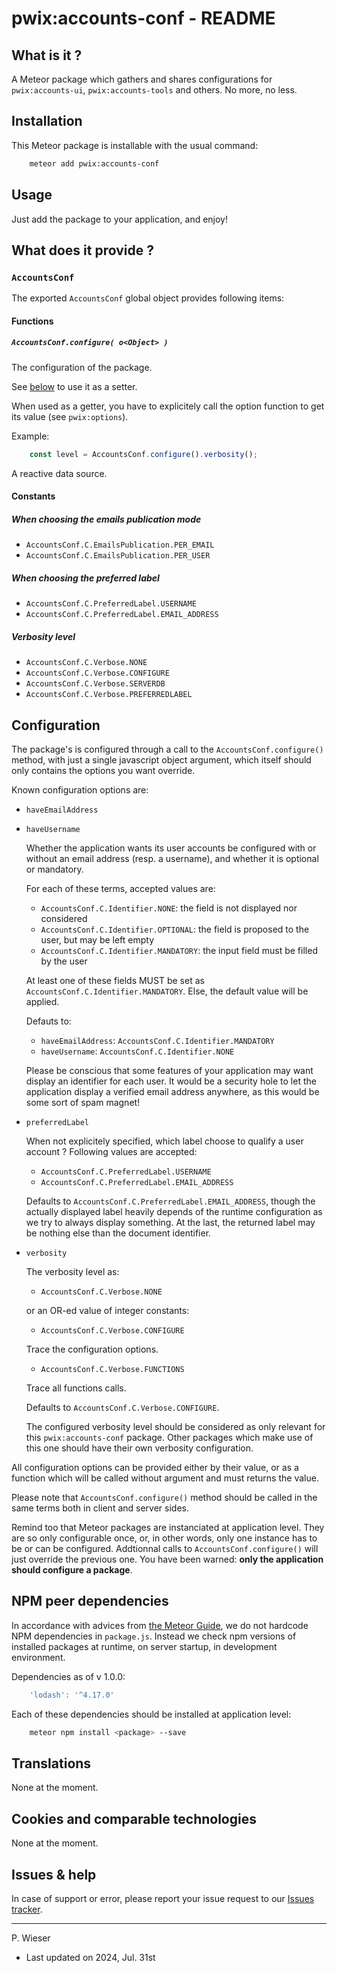 # pwix:accounts-conf - README

## What is it ?

A Meteor package which gathers and shares configurations for `pwix:accounts-ui`, `pwix:accounts-tools` and others. No more, no less.

## Installation

This Meteor package is installable with the usual command:

```sh
    meteor add pwix:accounts-conf
```

## Usage

Just add the package to your application, and enjoy!

## What does it provide ?

### `AccountsConf`

The exported `AccountsConf` global object provides following items:

#### Functions

##### `AccountsConf.configure( o<Object> )`

The configuration of the package.

See [below](#configuration) to use it as a setter.

When used as a getter, you have to explicitely call the option function to get its value (see `pwix:options`).

Example:

```js
    const level = AccountsConf.configure().verbosity();
```

A reactive data source.

#### Constants

##### When choosing the emails publication mode

- `AccountsConf.C.EmailsPublication.PER_EMAIL`
- `AccountsConf.C.EmailsPublication.PER_USER`

##### When choosing the preferred label

- `AccountsConf.C.PreferredLabel.USERNAME`
- `AccountsConf.C.PreferredLabel.EMAIL_ADDRESS`

##### Verbosity level

- `AccountsConf.C.Verbose.NONE`
- `AccountsConf.C.Verbose.CONFIGURE`
- `AccountsConf.C.Verbose.SERVERDB`
- `AccountsConf.C.Verbose.PREFERREDLABEL`

## Configuration

The package's is configured through a call to the `AccountsConf.configure()` method, with just a single javascript object argument, which itself should only contains the options you want override.

Known configuration options are:

- `haveEmailAddress`
- `haveUsername`

    Whether the application wants its user accounts be configured with or without an email address (resp. a username), and whether it is optional or mandatory.

    For each of these terms, accepted values are:

    - `AccountsConf.C.Identifier.NONE`: the field is not displayed nor considered
    - `AccountsConf.C.Identifier.OPTIONAL`: the field is proposed to the user, but may be left empty
    - `AccountsConf.C.Identifier.MANDATORY`: the input field must be filled by the user

    At least one of these fields MUST be set as `AccountsConf.C.Identifier.MANDATORY`. Else, the default value will be applied.

    Defauts to:

    - `haveEmailAddress`: `AccountsConf.C.Identifier.MANDATORY`
    - `haveUsername`: `AccountsConf.C.Identifier.NONE`

    Please be conscious that some features of your application may want display an identifier for each user. It would be a security hole to let the application display a verified email address anywhere, as this would be some sort of spam magnet!

- `preferredLabel`

    When not explicitely specified, which label choose to qualify a user account ? Following values are accepted:

    - `AccountsConf.C.PreferredLabel.USERNAME`
    - `AccountsConf.C.PreferredLabel.EMAIL_ADDRESS`

    Defaults to `AccountsConf.C.PreferredLabel.EMAIL_ADDRESS`, though the actually displayed label heavily depends of the runtime configuration as we try to always display something. At the last, the returned label may be nothing else than the document identifier.

- `verbosity`

    The verbosity level as:

    - `AccountsConf.C.Verbose.NONE`

    or an OR-ed value of integer constants:

    - `AccountsConf.C.Verbose.CONFIGURE`

    Trace the configuration options.

    - `AccountsConf.C.Verbose.FUNCTIONS`

    Trace all functions calls.

    Defaults to `AccountsConf.C.Verbose.CONFIGURE`.

    The configured verbosity level should be considered as only relevant for this `pwix:accounts-conf` package. Other packages which make use of this one should have their own verbosity configuration.

All configuration options can be provided either by their value, or as a function which will be called without argument and must returns the value.

Please note that `AccountsConf.configure()` method should be called in the same terms both in client and server sides.

Remind too that Meteor packages are instanciated at application level. They are so only configurable once, or, in other words, only one instance has to be or can be configured. Addtionnal calls to `AccountsConf.configure()` will just override the previous one. You have been warned: **only the application should configure a package**.

## NPM peer dependencies

In accordance with advices from [the Meteor Guide](https://guide.meteor.com/writing-atmosphere-packages.html#peer-npm-dependencies), we do not hardcode NPM dependencies in `package.js`. Instead we check npm versions of installed packages at runtime, on server startup, in development environment.

Dependencies as of v 1.0.0:

```js
    'lodash': '^4.17.0'
```

Each of these dependencies should be installed at application level:

```sh
    meteor npm install <package> --save
```

## Translations

None at the moment.

## Cookies and comparable technologies

None at the moment.

## Issues & help

In case of support or error, please report your issue request to our [Issues tracker](https://github.com/trychlos/pwix-accounts-conf/issues).

---
P. Wieser
- Last updated on 2024, Jul. 31st
